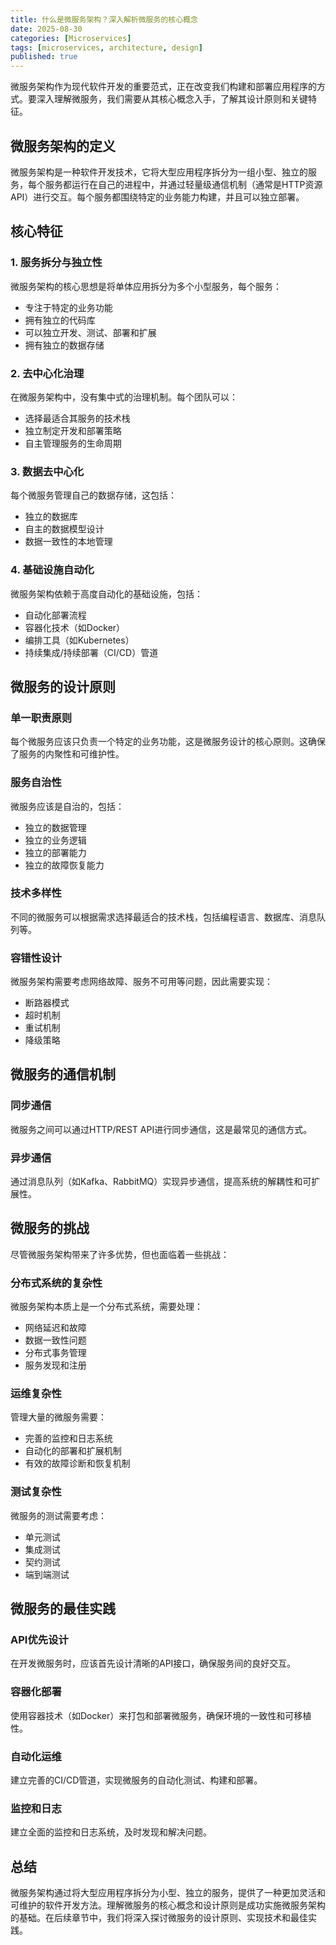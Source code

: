 ```yaml
---
title: 什么是微服务架构？深入解析微服务的核心概念
date: 2025-08-30
categories: [Microservices]
tags: [microservices, architecture, design]
published: true
---
```


微服务架构作为现代软件开发的重要范式，正在改变我们构建和部署应用程序的方式。要深入理解微服务，我们需要从其核心概念入手，了解其设计原则和关键特征。

## 微服务架构的定义

微服务架构是一种软件开发技术，它将大型应用程序拆分为一组小型、独立的服务，每个服务都运行在自己的进程中，并通过轻量级通信机制（通常是HTTP资源API）进行交互。每个服务都围绕特定的业务能力构建，并且可以独立部署。

## 核心特征

### 1. 服务拆分与独立性

微服务架构的核心思想是将单体应用拆分为多个小型服务，每个服务：
- 专注于特定的业务功能
- 拥有独立的代码库
- 可以独立开发、测试、部署和扩展
- 拥有独立的数据存储

### 2. 去中心化治理

在微服务架构中，没有集中式的治理机制。每个团队可以：
- 选择最适合其服务的技术栈
- 独立制定开发和部署策略
- 自主管理服务的生命周期

### 3. 数据去中心化

每个微服务管理自己的数据存储，这包括：
- 独立的数据库
- 自主的数据模型设计
- 数据一致性的本地管理

### 4. 基础设施自动化

微服务架构依赖于高度自动化的基础设施，包括：
- 自动化部署流程
- 容器化技术（如Docker）
- 编排工具（如Kubernetes）
- 持续集成/持续部署（CI/CD）管道

## 微服务的设计原则

### 单一职责原则

每个微服务应该只负责一个特定的业务功能，这是微服务设计的核心原则。这确保了服务的内聚性和可维护性。

### 服务自治性

微服务应该是自治的，包括：
- 独立的数据管理
- 独立的业务逻辑
- 独立的部署能力
- 独立的故障恢复能力

### 技术多样性

不同的微服务可以根据需求选择最适合的技术栈，包括编程语言、数据库、消息队列等。

### 容错性设计

微服务架构需要考虑网络故障、服务不可用等问题，因此需要实现：
- 断路器模式
- 超时机制
- 重试机制
- 降级策略

## 微服务的通信机制

### 同步通信

微服务之间可以通过HTTP/REST API进行同步通信，这是最常见的通信方式。

### 异步通信

通过消息队列（如Kafka、RabbitMQ）实现异步通信，提高系统的解耦性和可扩展性。

## 微服务的挑战

尽管微服务架构带来了许多优势，但也面临着一些挑战：

### 分布式系统的复杂性

微服务架构本质上是一个分布式系统，需要处理：
- 网络延迟和故障
- 数据一致性问题
- 分布式事务管理
- 服务发现和注册

### 运维复杂性

管理大量的微服务需要：
- 完善的监控和日志系统
- 自动化的部署和扩展机制
- 有效的故障诊断和恢复机制

### 测试复杂性

微服务的测试需要考虑：
- 单元测试
- 集成测试
- 契约测试
- 端到端测试

## 微服务的最佳实践

### API优先设计

在开发微服务时，应该首先设计清晰的API接口，确保服务间的良好交互。

### 容器化部署

使用容器技术（如Docker）来打包和部署微服务，确保环境的一致性和可移植性。

### 自动化运维

建立完善的CI/CD管道，实现微服务的自动化测试、构建和部署。

### 监控和日志

建立全面的监控和日志系统，及时发现和解决问题。

## 总结

微服务架构通过将大型应用程序拆分为小型、独立的服务，提供了一种更加灵活和可维护的软件开发方法。理解微服务的核心概念和设计原则是成功实施微服务架构的基础。在后续章节中，我们将深入探讨微服务的设计原则、实现技术和最佳实践。